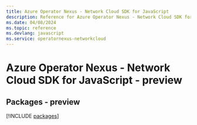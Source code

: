 ```yaml
---
title: Azure Operator Nexus - Network Cloud SDK for JavaScript
description: Reference for Azure Operator Nexus - Network Cloud SDK for JavaScript
ms.date: 04/08/2024
ms.topic: reference
ms.devlang: javascript
ms.service: operatornexus-networkcloud
---
```

# Azure Operator Nexus - Network Cloud SDK for JavaScript - preview
## Packages - preview
[!INCLUDE [packages](operator-nexus---network-cloud-index.md)]